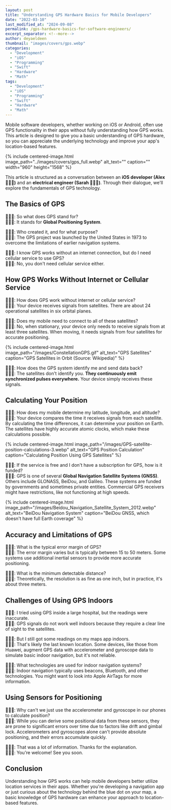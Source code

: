 ```yaml
---
layout: post
title: "Understanding GPS Hardware Basics for Mobile Developers"
date: "2022-03-10"
last_modified_at: "2024-09-08"
permalink: /gps-hardware-basics-for-software-engineers/
excerpt_separator: <!--more-->
author: deyaeldeen
thumbnail: "images/covers/gps.webp"
categories: 
  - "Development"
  - "iOS"
  - "Programming"
  - "Swift"
  - "Hardware"
  - "Math"
tags: 
  - "Development"
  - "iOS"
  - "Programming"
  - "Swift"
  - "Hardware"
  - "Math"
---
```

  
Mobile software developers, whether working on iOS or Android, often use GPS functionality in their apps without fully understanding how GPS works. This article is designed to give you a basic understanding of GPS hardware, so you can appreciate the underlying technology and improve your app's location-based features.

<!--more-->

{% 
 include centered-image.html 
 image_path="../images/covers/gps_full.webp"
 alt_text="" 
 caption="" 
 width="960" 
 height="1568"
%}

This article is structured as a conversation between an **iOS developer (Alex 👨🏻‍💻)** and an **electrical engineer (Sarah 👩🏼‍💻)**. Through their dialogue, we'll explore the fundamentals of GPS technology.

## The Basics of GPS

👨🏻‍💻: So what does GPS stand for?  
👩🏼‍💻: It stands for **Global Positioning System**.

👨🏻‍💻: Who created it, and for what purpose?  
👩🏼‍💻: The GPS project was launched by the United States in 1973 to overcome the limitations of earlier navigation systems.

👨🏻‍💻: I know GPS works without an internet connection, but do I need cellular service to use GPS?  
👩🏼‍💻: No, you don't need cellular service either.

## How GPS Works Without Internet or Cellular Service

👨🏻‍💻: How does GPS work without internet or cellular service?  
👩🏼‍💻: Your device receives signals from satellites. There are about 24 operational satellites in six orbital planes.

👨🏻‍💻: Does my mobile need to connect to all of these satellites?  
👩🏼‍💻: No, when stationary, your device only needs to receive signals from at least three satellites. When moving, it needs signals from four satellites for accurate positioning.

{% 
include centered-image.html
image_path="/images/ConstellationGPS.gif"
alt_text="GPS Satellites"
caption="GPS Satellites in Orbit (Source: Wikipedia)" 
%}

👨🏻‍💻: How does the GPS system identify me and send data back?  
👩🏼‍💻: The satellites don't identify you. **They continuously emit synchronized pulses everywhere.** Your device simply receives these signals.

## Calculating Your Position

👨🏻‍💻: How does my mobile determine my latitude, longitude, and altitude?  
👩🏼‍💻: Your device compares the time it receives signals from each satellite. By calculating the time differences, it can determine your position on Earth. The satellites have highly accurate atomic clocks, which make these calculations possible.

{% 
include centered-image.html
image_path="/images/GPS-satellite-position-calculations-3.webp"
alt_text="GPS Position Calculation"
caption="Calculating Position Using GPS Satellites"
%}

👨🏻‍💻: If the service is free and I don't have a subscription for GPS, how is it funded?  
👩🏼‍💻: GPS is one of several **Global Navigation Satellite Systems (GNSS)**. Others include GLONASS, BeiDou, and Galileo. These systems are funded by governments and sometimes private entities. Commercial GPS receivers might have restrictions, like not functioning at high speeds.

{% 
include centered-image.html
image_path="/images/Beidou_Navigation_Satellite_System_2012.webp"
alt_text="BeiDou Navigation System" 
caption="BeiDou GNSS, which doesn't have full Earth coverage" 
%}

## Accuracy and Limitations of GPS

👨🏻‍💻: What is the typical error margin of GPS?  
👩🏼‍💻: The error margin varies but is typically between 15 to 50 meters. Some systems use additional inertial sensors to provide more accurate positioning.

👨🏻‍💻: What is the minimum detectable distance?  
👩🏼‍💻: Theoretically, the resolution is as fine as one inch, but in practice, it's about three meters.

## Challenges of Using GPS Indoors

👨🏻‍💻: I tried using GPS inside a large hospital, but the readings were inaccurate.  
👩🏼‍💻: GPS signals do not work well indoors because they require a clear line of sight to the satellites.

👨🏻‍💻: But I still got some readings on my maps app indoors.  
👩🏼‍💻: That's likely the last known location. Some devices, like those from Huawei, augment GPS data with accelerometer and gyroscope data to simulate basic indoor navigation, but it's not reliable.

👨🏻‍💻: What technologies are used for indoor navigation systems?  
👩🏼‍💻: Indoor navigation typically uses beacons, Bluetooth, and other technologies. You might want to look into Apple AirTags for more information.

## Using Sensors for Positioning

👨🏻‍💻: Why can't we just use the accelerometer and gyroscope in our phones to calculate position?  
👩🏼‍💻: While you can derive some positional data from these sensors, they are prone to significant errors over time due to factors like drift and gimbal lock. Accelerometers and gyroscopes alone can't provide absolute positioning, and their errors accumulate quickly.

👨🏻‍💻: That was a lot of information. Thanks for the explanation.  
👩🏼‍💻: You're welcome! See you soon.

## Conclusion

Understanding how GPS works can help mobile developers better utilize location services in their apps. Whether you're developing a navigation app or just curious about the technology behind the blue dot on your map, a basic knowledge of GPS hardware can enhance your approach to location-based features.
